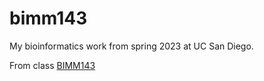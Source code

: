 # bimm143
My bioinformatics work from spring 2023 at UC San Diego. 

From class [BIMM143](https://bioboot.github.io/bimm143_S23/) 
